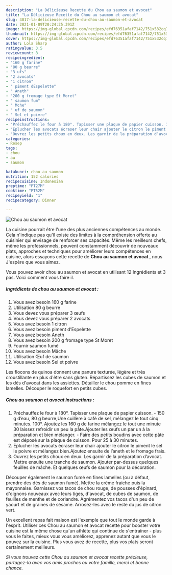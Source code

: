 ```yaml
---
description: "La Délicieuse Recette du Chou au saumon et avocat"
title: "La Délicieuse Recette du Chou au saumon et avocat"
slug: 4817-la-delicieuse-recette-du-chou-au-saumon-et-avocat
date: 2021-01-09T20:24:25.391Z
image: https://img-global.cpcdn.com/recipes/efd76351afaf7142/751x532cq70/chou-au-saumon-et-avocat-photo-principale-de-la-recette.jpg
thumbnail: https://img-global.cpcdn.com/recipes/efd76351afaf7142/751x532cq70/chou-au-saumon-et-avocat-photo-principale-de-la-recette.jpg
cover: https://img-global.cpcdn.com/recipes/efd76351afaf7142/751x532cq70/chou-au-saumon-et-avocat-photo-principale-de-la-recette.jpg
author: Lola Sharp
ratingvalue: 3.5
reviewcount: 8
recipeingredient:
- "160 g farine"
- "80 g beurre"
- "3 ufs"
- "2 avocats"
- "1 citron"
- " piment dEspelette"
- " Aneth"
- "200 g fromage type St Moret"
- " saumon fum"
- " Mche"
- " uf de saumon"
- " Sel et poivre"
recipeinstructions:
- "Préchauffez le four à 180°. Tapisser une plaque de papier cuisson. 150 g d’eau, 80 g beurre,Une cuillère à café de sel, mélangez le tout cinq minutes. 100°. Ajoutez les 160 g de farine mélangez le tout une minute 30 laissez refroidir un peu la pâte.Ajouter les œufs un par un à la préparation et bien mélanger. Faire des petits boudins avec cette pâte est déposé sur la plaque de cuisson. Pour 25 à 30 minutes."
- "Éplucher les avocats écraser leur chair ajouter le citron le piment le sel le poivre et mélangez bien.Ajoutez ensuite de l’aneth et le fromage frais."
- "Ouvrez les petits choux en deux. Les garnir de la préparation d’avocat. Mettre ensuite une tranche de saumon. Ajouter par-dessus quelques feuilles de mâche. Et quelques œufs de saumon pour la décoration."
categories:
- Resep
tags:
- chou
- au
- saumon

katakunci: chou au saumon 
nutrition: 152 calories
recipecuisine: Indonesian
preptime: "PT27M"
cooktime: "PT52M"
recipeyield: "1"
recipecategory: Dinner

---
```



![Chou au saumon et avocat](https://img-global.cpcdn.com/recipes/efd76351afaf7142/751x532cq70/chou-au-saumon-et-avocat-photo-principale-de-la-recette.jpg)

La cuisine pourrait être l'une des plus anciennes compétences au monde. Cela n'indique pas qu'il existe des limites à la compréhension offerte au cuisinier qui envisage de renforcer ses capacités. Même les meilleurs chefs, même les professionnels, peuvent constamment découvrir de nouveaux plats, approches et techniques pour améliorer leurs compétences en cuisine, alors essayons cette recette de <strong> Chou au saumon et avocat </strong>, nous J'espère que vous aimez.

<!--inarticleads1-->

Vous pouvez avoir chou au saumon et avocat en utilisant 12 Ingrédients et 3 pas. Voici comment vous faire il.

##### Ingrédients de chou au saumon et avocat :

1. Vous avez besoin 160 g farine
1. Utilisation 80 g beurre
1. Vous devez vous préparer 3 œufs
1. Vous devez vous préparer 2 avocats
1. Vous avez besoin 1 citron
1. Vous avez besoin  piment d’Espelette
1. Vous avez besoin  Aneth
1. Vous avez besoin 200 g fromage type St Moret
1. Fournir  saumon fumé
1. Vous avez besoin  Mâche
1. Utilisation  Œuf de saumon
1. Vous avez besoin  Sel et poivre


Les flocons de quinoa donnent une panure texturée, légère et très croustillante en plus d&#39;être sans gluten. Répartissez les cubes de saumon et les dés d&#39;avocat dans les assiettes. Détailler le chou pomme en fines lamelles. Découper le roquefort en petits cubes. 

<!--inarticleads2-->

##### Chou au saumon et avocat instructions :

1. Préchauffez le four à 180°. Tapisser une plaque de papier cuisson. - 150 g d’eau, 80 g beurre,Une cuillère à café de sel, mélangez le tout cinq minutes. 100°. Ajoutez les 160 g de farine mélangez le tout une minute 30 laissez refroidir un peu la pâte.Ajouter les œufs un par un à la préparation et bien mélanger. - Faire des petits boudins avec cette pâte est déposé sur la plaque de cuisson. Pour 25 à 30 minutes.
1. Éplucher les avocats écraser leur chair ajouter le citron le piment le sel le poivre et mélangez bien.Ajoutez ensuite de l’aneth et le fromage frais.
1. Ouvrez les petits choux en deux. Les garnir de la préparation d’avocat. Mettre ensuite une tranche de saumon. Ajouter par-dessus quelques feuilles de mâche. Et quelques œufs de saumon pour la décoration.


Découper également le saumon fumé en fines lamelles (ou à défaut, prendre des dés de saumon fumé). Mettre la crème fraiche puis la mayonnaise. Garnissez vos tacos de chou rouge, de pousses d&#39;épinard, d&#39;oignons nouveaux avec leurs tiges, d&#39;avocat, de cubes de saumon, de feuilles de menthe et de coriandre. Agrémentez vos tacos d&#39;un peu de yaourt et de graines de sésame. Arrosez-les avec le reste du jus de citron vert. 

<!--inarticleads1-->

<p>
Un excellent repas fait maison est l'exemple que tout le monde garde à l'esprit. Utiliser ces Chou au saumon et avocat recette pour booster votre cuisine est la même chose qu'un athlète qui continue de s'entraîner - plus vous le faites, mieux vous vous améliorez, apprenez autant que vous le pouvez sur la cuisine. Plus vous avez de recette, plus vos plats seront certainement meilleurs.
</p>

<p>
<i>Si vous trouvez cette Chou au saumon et avocat recette précieuse, partagez-la avec vos amis proches ou votre famille, merci et bonne chance.</i>
</p>
